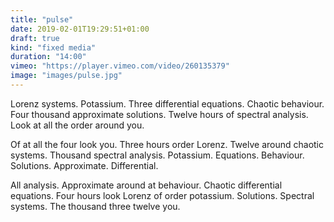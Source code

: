 ```yaml
---
title: "pulse"
date: 2019-02-01T19:29:51+01:00
draft: true
kind: "fixed media"
duration: "14:00"
vimeo: "https://player.vimeo.com/video/260135379"
image: "images/pulse.jpg"
---
```


Lorenz systems. Potassium. Three differential equations. Chaotic behaviour. Four thousand approximate solutions. Twelve hours of spectral analysis. Look at all the order around you.

Of at all the four look you. Three hours order Lorenz. Twelve around chaotic systems. Thousand spectral analysis. Potassium. Equations. Behaviour. Solutions. Approximate. Differential.

All analysis. Approximate around at behaviour. Chaotic differential equations. Four hours look Lorenz of order potassium. Solutions. Spectral systems. The thousand three twelve you.
